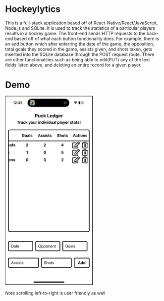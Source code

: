 # Hockeylytics

This is a full-stack application based off of React-Native/React/JavaScript, Node.js and SQLite. It is used to track the statistics of a particular players results in a hockey game. The front-end sends HTTP requests to the back-end based off of what each button functionality does. For example, there is an add button which after enterring the date of the game, the opposition, total goals they scored in the game, assists given, and shots taken, gets inserted into the SQLite database through the POST request route. There are other functionalities such as being able to edit(PUT) any of the text fields listed above, and deleting an entire record for a given player.

# Demo

![Demo](./demo.PNG)

*Note* scrolling left-to-right is user friendly as well
